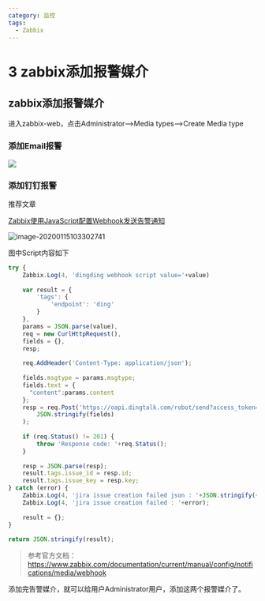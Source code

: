```yaml
---
category: 监控
tags:
  - Zabbix
---
```


# 3 zabbix添加报警媒介

## zabbix添加报警媒介

进入zabbix-web，点击Administrator-->Media types-->Create Media type

### 添加Email报警

![](https://gitee.com/clay-wangzhi/blogImg/raw/master/blogImg/image-20200115103058976.png)

### 添加钉钉报警

推荐文章

[Zabbix使用JavaScript配置Webhook发送告警通知](https://mp.weixin.qq.com/s/MazDZsJlXtkZc_xICLKt7Q)

![image-20200115103302741](https://gitee.com/clay-wangzhi/blogImg/raw/master/blogImg/image-20200115103302741.png)

图中Script内容如下

```javascript
try {
    Zabbix.Log(4, 'dingding webhook script value='+value)
 
    var result = {
        'tags': {
            'endpoint': 'ding'
        }
    },
    params = JSON.parse(value),
    req = new CurlHttpRequest(),
    fields = {},
    resp;
 
    req.AddHeader('Content-Type: application/json');
 
    fields.msgtype = params.msgtype;
    fields.text = {
      "content":params.content
    };
    resp = req.Post('https://oapi.dingtalk.com/robot/send?access_token=1163d78d7b8a324d2f5b284414da8e93560008689744495ab4ad3eae14bdd642',
        JSON.stringify(fields)
    );
 
    if (req.Status() != 201) {
        throw 'Response code: '+req.Status();
    }
 
    resp = JSON.parse(resp);
    result.tags.issue_id = resp.id;
    result.tags.issue_key = resp.key;
} catch (error) {
    Zabbix.Log(4, 'jira issue creation failed json : '+JSON.stringify({"fields": fields}));
    Zabbix.Log(4, 'jira issue creation failed : '+error);
 
    result = {};
}
 
return JSON.stringify(result);
```

>参考官方文档：https://www.zabbix.com/documentation/current/manual/config/notifications/media/webhook

添加完告警媒介，就可以给用户Administrator用户，添加这两个报警媒介了。